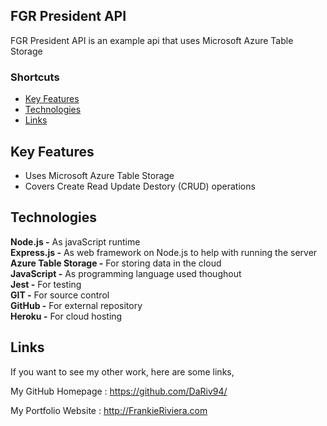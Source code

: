 
## FGR President API

FGR President API is an example api that uses Microsoft Azure Table Storage

<!-- This application is currently hosted [Here](https://fgr-president-api.herokuapp.com/) -->

### Shortcuts
* [Key Features](https://github.com/DaRiv94/FGR-President-API#Key-Features)
* [Technologies](https://github.com/DaRiv94/FGR-President-API#Technologies)
* [Links](https://github.com/DaRiv94/FGR-President-API#Links)

## Key Features

* Uses Microsoft Azure Table Storage
* Covers Create Read Update Destory (CRUD) operations






## Technologies

**Node.js -**  As javaScript runtime<br>
**Express.js -** As web framework on Node.js to help with running the server<br>
**Azure Table Storage -** For storing data in the cloud<br>
**JavaScript -** As programming language used thoughout<br>
**Jest -** For testing<br>
**GIT -** For source control<br>
**GitHub -** For external repository<br>
**Heroku -** For cloud hosting<br>

## Links

<!-- Currently FGR President API is hosted [Here](https://fgr-president-api.herokuapp.com/) -->

<!-- FGR API Viewer is a FGR Application built to demonstrate how FGR API endpoints work. check out [FGR API Viewer](https://fgr-api-viewer.surge.sh/) -->

If you want to see my other work, here are some links,

My GitHub Homepage : https://github.com/DaRiv94/

My Portfolio Website : http://FrankieRiviera.com